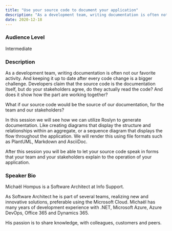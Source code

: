 ```yaml
---
title: "Use your source code to document your application"
description: "As a development team, writing documentation is often not our favorite activity"
date: 2020-12-18
---
```

### Audience Level

Intermediate

### Description

As a development team, writing documentation is often not our favorite activity. And keeping it up to date after every code change is a bigger challenge. Developers claim that the source code is the documentation itself, but do your stakeholders agree, do they actually read the code? And does it show how the part are working together?

What if our source code would be the source of our documentation, for the team and our stakeholders?

In this session we will see how we can utilize Roslyn to generate documentation. Like creating diagrams that display the structure and relationships within an aggregate, or a sequence diagram that displays the flow throughout the application. We will render this using file formats such as PlantUML, Markdown and AsciiDoc.

After this session you will be able to let your source code speak in forms that your team and your stakeholders explain to the operation of your application.

### Speaker Bio

Michaël Hompus is a Software Architect at Info Support.

As Software Architect he is part of several teams, realizing new and innovative solutions, preferable using the Microsoft Cloud. Michaël has many years of development experience with .NET, Microsoft Azure, Azure DevOps, Office 365 and Dynamics 365.

His passion is to share knowledge, with colleagues, customers and peers.
